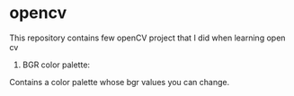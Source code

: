 # opencv
This repository contains few openCV project that I did when learning open cv

1. BGR color palette:

  Contains a color palette whose bgr values you can change.
